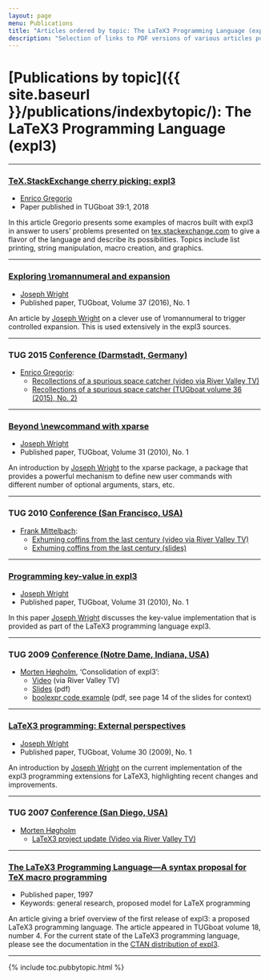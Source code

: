 ```yaml
---
layout: page
menu: Publications
title: "Articles ordered by topic: The LaTeX3 Programming Language (expl3)"
description: "Selection of links to PDF versions of various articles published by the LaTeX3 project and links to videos of their conference presentations ordered by major topics."
---
```


# [Publications by topic]({{ site.baseurl }}/publications/indexbytopic/): The LaTeX3 Programming Language (expl3)

***


### <a href="{{site.baseurl}}/publications/tb121gregorio-expl3.pdf" target="_blank" onclick="vgwPixelCall('76c39a7e25524b9a8b93f680f6f20cba');">TeX.StackExchange cherry picking: expl3</a>

+ [Enrico Gregorio]({{site.baseurl}}/about/team/#enrico-gregorio)
+ Paper published in TUGboat 39:1, 2018 

In this article Gregorio presents some examples of macros built with
expl3 in answer to users’ problems presented on
[tex.stackexchange.com](https://tex.stackexchange.com) to give a
flavor of the language and describe its possibilities. Topics include
list printing, string manipulation, macro creation, and graphics.

***

### [Exploring \romannumeral and expansion](https://tug.org/TUGboat/tb37-1/tb115wright.pdf)

+ [Joseph Wright]({{site.baseurl}}/about/team/#joseph-wright)
+ Published paper, TUGboat, Volume 37 (2016), No. 1

An article by [Joseph
Wright]({{site.baseurl}}/about/team/#joseph-wright) on a clever
use of \romannumeral to trigger controlled expansion. This is used
extensively in the expl3 sources.

***





### TUG 2015 <a href="http://tug.org/tug2015/" target="_blank">Conference (Darmstadt, Germany)</a>

+ [Enrico Gregorio]({{site.baseurl}}/about/team/#enrico-gregorio):
  + [Recollections of a spurious space catcher (video via River Valley TV)](http://zeeba.tv/recollections-of-a-spurious-space-catcher/)
  + [Recollections of a spurious space catcher (TUGboat volume 36 (2015), No. 2)](https://tug.org/TUGboat/tb36-2/tb113gregorio.pdf)

***



### [Beyond \newcommand with xparse](http://tug.org/TUGboat/tb31-1/tb97wright-xparse.pdf)

+ [Joseph Wright]({{site.baseurl}}/about/team/#joseph-wright)
+ Published paper, TUGboat, Volume 31 (2010), No. 1

An introduction by [Joseph Wright]({{site.baseurl}}/about/team/#joseph-wright) to the xparse package, a package that provides a powerful mechanism to define new user commands with different number of optional arguments, stars, etc.

***



### TUG 2010 <a href="http://tug.org/tug2010/" target="_blank">Conference (San Francisco, USA)</a>

+ [Frank Mittelbach]({{site.baseurl}}/about/team/#frank-mittelbach):
  + [Exhuming coffins from the last century (video via River Valley TV)](http://www.zeeba.tv/exhuming-coffins-from-the-last-century/)
  + [Exhuming coffins from the last century (slides)]({{site.baseurl}}/publications/exhuming-coffins-from-the-last-century.pdf)

***



### [Programming key-value in expl3](http://tug.org/TUGboat/tb31-1/tb97wright-l3keys.pdf)

+ [Joseph Wright]({{site.baseurl}}/about/team/#joseph-wright)
+ Published paper, TUGboat, Volume 31 (2010), No. 1

In this paper [Joseph Wright]({{site.baseurl}}/about/team/#joseph-wright) discusses the key-value implementation that is provided as part of the LaTeX3 programming language expl3.

***



### TUG 2009 <a href="http://tug.org/tug2009/" target="_blank">Conference (Notre Dame, Indiana, USA)</a>

+ [Morten Høgholm]({{site.baseurl}}/about/team/#morten-høgholm), ‘Consolidation of expl3’:
  + [Video](http://www.zeeba.tv/consolidation-of-expl3/) (via River Valley TV)
  + [Slides]({{site.baseurl}}/publications/expl3-consolidation.pdf) (pdf)
  + [boolexpr code example]({{site.baseurl}}/publications/expl3-boolexpr-example.pdf) (pdf, see page 14 of the slides for context)

***




### [LaTeX3 programming: External perspectives](http://www.tug.org/TUGboat/tb30-1/tb94wright-latex3.pdf)

+ [Joseph Wright]({{site.baseurl}}/about/team/#joseph-wright)
+ Published paper, TUGboat, Volume 30 (2009), No. 1

An introduction by [Joseph Wright]({{site.baseurl}}/about/team/#joseph-wright) on the current implementation of the expl3 programming extensions for LaTeX3, highlighting recent changes and improvements.

***



### TUG 2007 <a href="http://tug.org/tug2007/" target="_blank">Conference (San Diego, USA)</a>

+ [Morten Høgholm]({{site.baseurl}}/about/team/#morten-høgholm)
  + [LaTeX3 project update (Video via River Valley TV)](http://river-valley.zeeba.tv/latex3-project-update/)

***




### <a href="{{site.baseurl}}/publications/expl3-tb18-4.pdf" target="_blank" onclick="vgwPixelCall('9af902bd53b044a3a66192fb76764ad8');">The LaTeX3 Programming Language—A syntax proposal for TeX macro programming</a>

+ Published paper, 1997
+ Keywords: general research, proposed model for LaTeX programming

An article giving a brief overview of the first release of expl3: a proposed LaTeX3 programming language. The article appeared in TUGboat volume 18, number 4. For the current state of the LaTeX3 programming language, please see the documentation in the [CTAN distribution of expl3](http://mirror.ctan.org/help/Catalogue/entries/expl3.html).

***



<div class="row">{% include toc.pubbytopic.html %}</div>
<div id="div_vgwpixel"></div>

